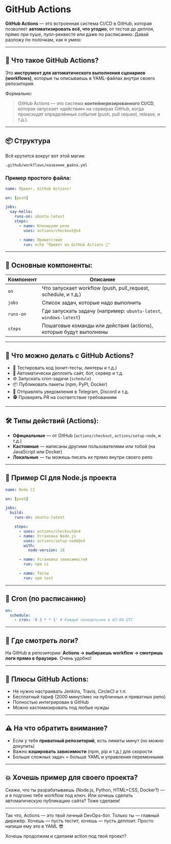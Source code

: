 # GitHub Actions
**GitHub Actions** — это встроенная система CI/CD в GitHub, которая позволяет **автоматизировать всё, что угодно**, от тестов до деплоя, прямо при пуше, пулл-реквесте или даже по расписанию. Давай разложу по полочкам, как я умею:

---

## 🧠 Что такое GitHub Actions?

Это **инструмент для автоматического выполнения сценариев (workflows)**, которые ты описываешь в YAML-файлах внутри своего репозитория.

Формально:

> GitHub Actions — это система **контейнеризированного CI/CD**, которая запускает «действия» на серверах GitHub, когда происходят определённые события (push, pull request, release, и т.д.).

---

## 📦 Структура

Всё крутится вокруг вот этой магии:

```bash
.github/workflows/название_файла.yml
```

### Пример простого файла:

```yaml
name: Привет, GitHub Actions!

on: [push]

jobs:
  say-hello:
    runs-on: ubuntu-latest
    steps:
      - name: Клонируем репо
        uses: actions/checkout@v4

      - name: Приветствие
        run: echo "Привет из GitHub Actions 🎉"
```

---

## 🔧 Основные компоненты:

| Компонент | Описание                                                           |
| --------- | ------------------------------------------------------------------ |
| `on`      | Что запускает workflow (push, pull\_request, schedule, и т.д.)     |
| `jobs`    | Список задач, которые надо выполнить                               |
| `runs-on` | Где запускать задачу (например: `ubuntu-latest`, `windows-latest`) |
| `steps`   | Пошаговые команды или действия (actions), которые будут выполнены  |

---

## 🎯 Что можно делать с GitHub Actions?

* 🧪 Тестировать код (юнит-тесты, линтеры и т.д.)
* 🚀 Автоматически деплоить сайт, бот, сервер и т.д.
* ⚙️ Запускать cron-задачи (`schedule`)
* 📦 Публиковать пакеты (npm, PyPI, Docker)
* 💬 Отправлять уведомления в Telegram, Discord и т.д.
* 🕵️ Проверять PR на соответствие требованиям

---

## 🛠️ Типы действий (Actions):

* **Официальные** — от GitHub (`actions/checkout`, `actions/setup-node`, и т.д.)
* **Кастомные** — написаны другими пользователями или тобой (на JavaScript или Docker)
* **Локальные** — ты можешь писать их прямо внутри своего репо

---

## 🚀 Пример CI для Node.js проекта

```yaml
name: Node CI

on: [push]

jobs:
  build:
    runs-on: ubuntu-latest

    steps:
      - uses: actions/checkout@v4
      - name: Установка Node.js
        uses: actions/setup-node@v4
        with:
          node-version: 18

      - name: Установка зависимостей
        run: npm ci

      - name: Тесты
        run: npm test
```

---

## 📆 Cron (по расписанию)

```yaml
on:
  schedule:
    - cron: '0 3 * * 1' # Каждый понедельник в 03:00 UTC
```

---

## 📌 Где смотреть логи?

На GitHub в репозитории:
**Actions → выбираешь workflow → смотришь логи прямо в браузере.** Очень удобно!

---

## 🧠 Плюсы GitHub Actions:

* Не нужно настраивать Jenkins, Travis, CircleCI и т.п.
* Бесплатный тариф (2000 минут/мес на публичных и приватных репо)
* Полностью интегрирован в GitHub
* Можно кастомизировать под любые нужды

---

## ⚠️ На что обратить внимание?

* Если у тебя **приватный репозиторий**, есть лимиты минут (но можно докупить)
* Важно **кэшировать зависимости** (npm, pip и т.д.) для скорости
* Больше сложных задач = больше YAML и управления переменными

---

## 💥 Хочешь пример для своего проекта?

Скажи, что ты разрабатываешь (Node.js, Python, HTML+CSS, Docker?) — и я подгоню тебе workflow под ключ. Или хочешь сделать автоматическую публикацию сайта? Тоже сделаем!

---

Так что, Actions — это твой личный DevOps-бот. Только ты — главный дирижёр. Хочешь — пусть тестит, хочешь — пусть деплоит. Просто напиши ему это в YAML 😎

Хочешь продолжим и сделаем action под твой проект?

